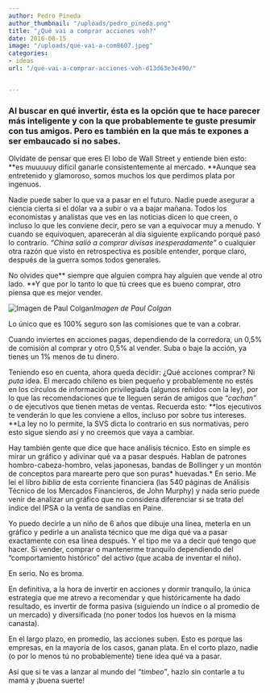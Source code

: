 ```yaml
---
author: Pedro Pineda
author_thumbnail: "/uploads/pedro_pineda.png"
title: "¿Qué vai a comprar acciones voh?"
date: 2016-08-15
image: "/uploads/qué-vai-a-com8607.jpeg"
categories:
- ideas
url: "/qué-vai-a-comprar-acciones-voh-d13d63e3e490/"


---
```


### Al buscar en qué invertir, ésta es la opción que te hace parecer más inteligente y con la que probablemente te guste presumir con tus amigos. Pero es también en la que más te expones a ser embaucado si no sabes.

Olvídate de pensar que eres El lobo de Wall Street y entiende bien esto: **es muuuuuy difícil ganarle consistentemente al mercado. **Aunque sea entretenido y glamoroso, somos muchos los que perdimos plata por ingenuos.

Nadie puede saber lo que va a pasar en el futuro. Nadie puede asegurar a ciencia cierta si el dólar va a subir o va a bajar mañana. Todos los economistas y analistas que ves en las noticias dicen lo que creen, o incluso lo que les conviene decir, pero se van a equivocar muy a menudo. Y cuando se equivoquen, aparecerán al día siguiente explicando porqué pasó lo contrario. *“China salió a comprar divisas inesperadamente”* o cualquier otra razón que visto en retrospectiva es posible entender, porque claro, después de la guerra somos todos generales.

No olvides que** siempre que alguien compra hay alguien que vende al otro lado. **Y que por lo tanto lo que tú crees que es bueno comprar, otro piensa que es mejor vender.

![Imagen de Paul Colgan](/uploads/qué-vai-a-com8607.jpeg)*Imagen de Paul Colgan*

Lo único que es 100% seguro son las comisiones que te van a cobrar.

Cuando inviertes en acciones pagas, dependiendo de la corredora, un 0,5% de comisión al comprar y otro 0,5% al vender. Suba o baje la acción, ya tienes un 1% menos de tu dinero.

Teniendo eso en cuenta, ahora queda decidir: ¿Qué acciones comprar? Ni *puta* idea. El mercado chileno es bien pequeño y probablemente no estés en los círculos de información privilegiada (algunos reñidos con la ley), por lo que las recomendaciones que te lleguen serán de amigos que *“cachan”* o de ejecutivos que tienen metas de ventas. Recuerda esto: **los ejecutivos te venderán lo que les conviene a ellos, incluso por sobre tus intereses. **La ley no lo permite, la SVS dicta lo contrario en sus normativas, pero esto sigue siendo así y no creemos que vaya a cambiar.

Hay también gente que dice que hace análisis técnico. Esto en simple es mirar un gráfico y adivinar qué va a pasar después. Hablan de patrones hombro-cabeza-hombro, velas japonesas, bandas de Bollinger y un montón de conceptos para marearte pero que son puras* huevadas.* En serio. Me leí el libro *biblia* de esta corriente financiera (las 540 páginas de Análisis Técnico de los Mercados Financieros, de John Murphy) y nada serio puede venir de analizar un gráfico que no considera diferenciar si se trata del índice del IPSA o la venta de sandías en Paine.

Yo puedo decirle a un niño de 6 años que dibuje una línea, meterla en un gráfico y pedirle a un analista técnico que me diga qué va a pasar exactamente con esa línea después. Y el tipo me va a decir qué tengo que hacer. Si vender, comprar o mantenerme tranquilo dependiendo del “comportamiento histórico” del activo (que acaba de inventar el niño).

En serio. No es broma.

En definitiva, a la hora de invertir en acciones y dormir tranquilo, la única estrategia que me atrevo a recomendar y que históricamente ha dado resultado, es invertir de forma pasiva (siguiendo un índice o al promedio de un mercado) y diversificada (no poner todos los huevos en la misma canasta).

En el largo plazo, en promedio, las acciones suben. Esto es porque las empresas, en la mayoría de los casos, ganan plata. En el corto plazo, nadie (o por lo menos tú no probablemente) tiene idea qué va a pasar.

Así que si te vas a lanzar al mundo del *“timbeo”*, hazlo sin contarle a tu mamá y ¡buena suerte!
